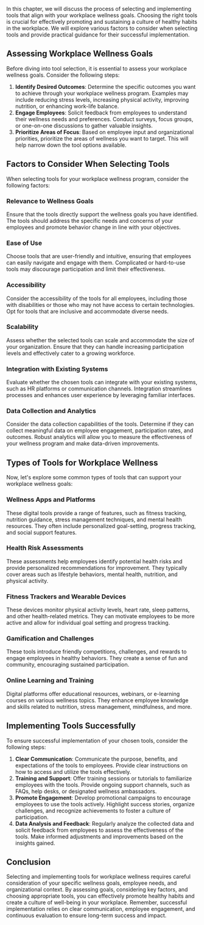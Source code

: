 
In this chapter, we will discuss the process of selecting and implementing tools that align with your workplace wellness goals. Choosing the right tools is crucial for effectively promoting and sustaining a culture of healthy habits in the workplace. We will explore various factors to consider when selecting tools and provide practical guidance for their successful implementation.

**Assessing Workplace Wellness Goals**
--------------------------------------

Before diving into tool selection, it is essential to assess your workplace wellness goals. Consider the following steps:

1. **Identify Desired Outcomes**: Determine the specific outcomes you want to achieve through your workplace wellness program. Examples may include reducing stress levels, increasing physical activity, improving nutrition, or enhancing work-life balance.
2. **Engage Employees**: Solicit feedback from employees to understand their wellness needs and preferences. Conduct surveys, focus groups, or one-on-one discussions to gather valuable insights.
3. **Prioritize Areas of Focus**: Based on employee input and organizational priorities, prioritize the areas of wellness you want to target. This will help narrow down the tool options available.

**Factors to Consider When Selecting Tools**
--------------------------------------------

When selecting tools for your workplace wellness program, consider the following factors:

### **Relevance to Wellness Goals**

Ensure that the tools directly support the wellness goals you have identified. The tools should address the specific needs and concerns of your employees and promote behavior change in line with your objectives.

### **Ease of Use**

Choose tools that are user-friendly and intuitive, ensuring that employees can easily navigate and engage with them. Complicated or hard-to-use tools may discourage participation and limit their effectiveness.

### **Accessibility**

Consider the accessibility of the tools for all employees, including those with disabilities or those who may not have access to certain technologies. Opt for tools that are inclusive and accommodate diverse needs.

### **Scalability**

Assess whether the selected tools can scale and accommodate the size of your organization. Ensure that they can handle increasing participation levels and effectively cater to a growing workforce.

### **Integration with Existing Systems**

Evaluate whether the chosen tools can integrate with your existing systems, such as HR platforms or communication channels. Integration streamlines processes and enhances user experience by leveraging familiar interfaces.

### **Data Collection and Analytics**

Consider the data collection capabilities of the tools. Determine if they can collect meaningful data on employee engagement, participation rates, and outcomes. Robust analytics will allow you to measure the effectiveness of your wellness program and make data-driven improvements.

**Types of Tools for Workplace Wellness**
-----------------------------------------

Now, let's explore some common types of tools that can support your workplace wellness goals:

### **Wellness Apps and Platforms**

These digital tools provide a range of features, such as fitness tracking, nutrition guidance, stress management techniques, and mental health resources. They often include personalized goal-setting, progress tracking, and social support features.

### **Health Risk Assessments**

These assessments help employees identify potential health risks and provide personalized recommendations for improvement. They typically cover areas such as lifestyle behaviors, mental health, nutrition, and physical activity.

### **Fitness Trackers and Wearable Devices**

These devices monitor physical activity levels, heart rate, sleep patterns, and other health-related metrics. They can motivate employees to be more active and allow for individual goal setting and progress tracking.

### **Gamification and Challenges**

These tools introduce friendly competitions, challenges, and rewards to engage employees in healthy behaviors. They create a sense of fun and community, encouraging sustained participation.

### **Online Learning and Training**

Digital platforms offer educational resources, webinars, or e-learning courses on various wellness topics. They enhance employee knowledge and skills related to nutrition, stress management, mindfulness, and more.

**Implementing Tools Successfully**
-----------------------------------

To ensure successful implementation of your chosen tools, consider the following steps:

1. **Clear Communication**: Communicate the purpose, benefits, and expectations of the tools to employees. Provide clear instructions on how to access and utilize the tools effectively.
2. **Training and Support**: Offer training sessions or tutorials to familiarize employees with the tools. Provide ongoing support channels, such as FAQs, help desks, or designated wellness ambassadors.
3. **Promote Engagement**: Develop promotional campaigns to encourage employees to use the tools actively. Highlight success stories, organize challenges, and recognize achievements to foster a culture of participation.
4. **Data Analysis and Feedback**: Regularly analyze the collected data and solicit feedback from employees to assess the effectiveness of the tools. Make informed adjustments and improvements based on the insights gained.

**Conclusion**
--------------

Selecting and implementing tools for workplace wellness requires careful consideration of your specific wellness goals, employee needs, and organizational context. By assessing goals, considering key factors, and choosing appropriate tools, you can effectively promote healthy habits and create a culture of well-being in your workplace. Remember, successful implementation relies on clear communication, employee engagement, and continuous evaluation to ensure long-term success and impact.
